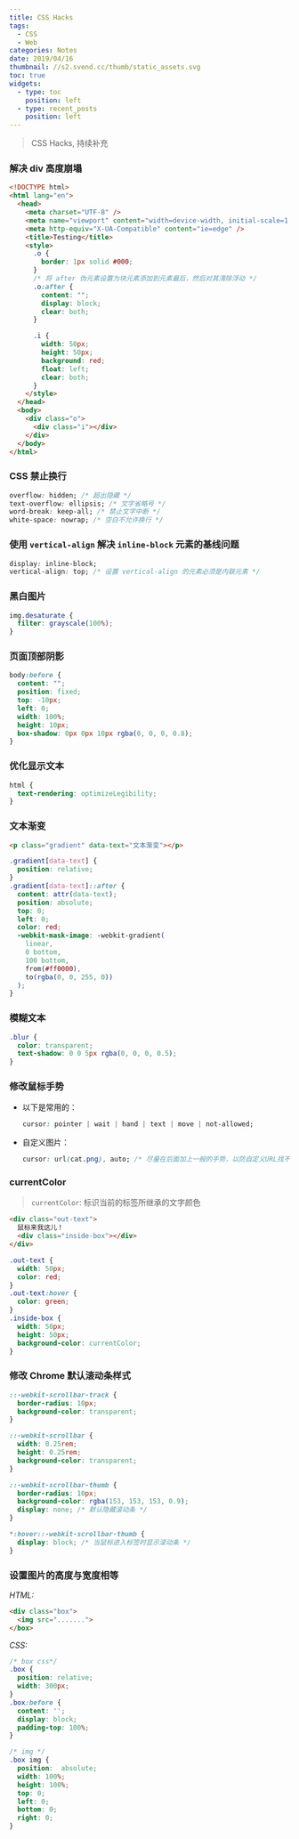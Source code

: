 ```yaml
---
title: CSS Hacks
tags:
  - CSS
  - Web
categories: Notes
date: 2019/04/16
thumbnail: //s2.svend.cc/thumb/static_assets.svg
toc: true
widgets:
  - type: toc
    position: left
  - type: recent_posts
    position: left
---
```


> CSS Hacks, 持续补充

<!-- more -->

### 解决 div 高度崩塌

```html
<!DOCTYPE html>
<html lang="en">
  <head>
    <meta charset="UTF-8" />
    <meta name="viewport" content="width=device-width, initial-scale=1.0" />
    <meta http-equiv="X-UA-Compatible" content="ie=edge" />
    <title>Testing</title>
    <style>
      .o {
        border: 1px solid #000;
      }
      /* 将 after 伪元素设置为块元素添加到元素最后，然后对其清除浮动 */
      .o:after {
        content: "";
        display: block;
        clear: both;
      }

      .i {
        width: 50px;
        height: 50px;
        background: red;
        float: left;
        clear: both;
      }
    </style>
  </head>
  <body>
    <div class="o">
      <div class="i"></div>
    </div>
  </body>
</html>
```

### CSS 禁止换行

```css
overflow: hidden; /* 超出隐藏 */
text-overflow: ellipsis; /* 文字省略号 */
word-break: keep-all; /* 禁止文字中断 */
white-space: nowrap; /* 空白不允许换行 */
```

<!-- more -->

### 使用 `vertical-align` 解决 `inline-block` 元素的基线问题

```css
display: inline-block;
vertical-align: top; /* 设置 vertical-align 的元素必须是内联元素 */
```

### 黑白图片

```css
img.desaturate {
  filter: grayscale(100%);
}
```

### 页面顶部阴影

```css
body:before {
  content: "";
  position: fixed;
  top: -10px;
  left: 0;
  width: 100%;
  height: 10px;
  box-shadow: 0px 0px 10px rgba(0, 0, 0, 0.8);
}
```

### 优化显示文本

```css
html {
  text-rendering: optimizeLegibility;
}
```

### 文本渐变

```html
<p class="gradient" data-text="文本渐变"></p>
```

```css
.gradient[data-text] {
  position: relative;
}
.gradient[data-text]::after {
  content: attr(data-text);
  position: absolute;
  top: 0;
  left: 0;
  color: red;
  -webkit-mask-image: -webkit-gradient(
    linear,
    0 bottom,
    100 bottom,
    from(#ff0000),
    to(rgba(0, 0, 255, 0))
  );
}
```

### 模糊文本

```css
.blur {
  color: transparent;
  text-shadow: 0 0 5px rgba(0, 0, 0, 0.5);
}
```

### 修改鼠标手势

- 以下是常用的：

  ```css
  cursor: pointer | wait | hand | text | move | not-allowed;
  ```

- 自定义图片：

  ```css
  cursor: url(cat.png), auto; /* 尽量在后面加上一般的手势，以防自定义URL找不到时出现问题 */
  ```

### currentColor

> `currentColor`: 标识当前的标签所继承的文字颜色

```html
<div class="out-text">
  鼠标来我这儿！
  <div class="inside-box"></div>
</div>
```

```css
.out-text {
  width: 50px;
  color: red;
}
.out-text:hover {
  color: green;
}
.inside-box {
  width: 50px;
  height: 50px;
  background-color: currentColor;
}
```

### 修改 Chrome 默认滚动条样式

```css
::-webkit-scrollbar-track {
  border-radius: 10px;
  background-color: transparent;
}

::-webkit-scrollbar {
  width: 0.25rem;
  height: 0.25rem;
  background-color: transparent;
}

::-webkit-scrollbar-thumb {
  border-radius: 10px;
  background-color: rgba(153, 153, 153, 0.9);
  display: none; /* 默认隐藏滚动条 */
}

*:hover::-webkit-scrollbar-thumb {
  display: block; /* 当鼠标进入标签时显示滚动条 */
}
```

### 设置图片的高度与宽度相等

_HTML:_

```html
<div class="box">
  <img src=".......">
</box>
```

_CSS:_

```CSS
/* box css*/
.box {
  position: relative;
  width: 300px;
}
.box:before {
  content: '';
  display: block;
  padding-top: 100%;
}

/* img */
.box img {
  position:  absolute;
  width: 100%;
  height: 100%;
  top: 0;
  left: 0;
  bottom: 0;
  right: 0;
}
```
